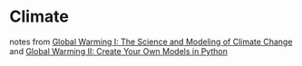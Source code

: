 # Climate

notes from [Global Warming I: The Science and Modeling of Climate Change](https://www.coursera.org/learn/global-warming)
and [Global Warming II: Create Your Own Models in Python](https://www.coursera.org/learn/global-warming-model)


